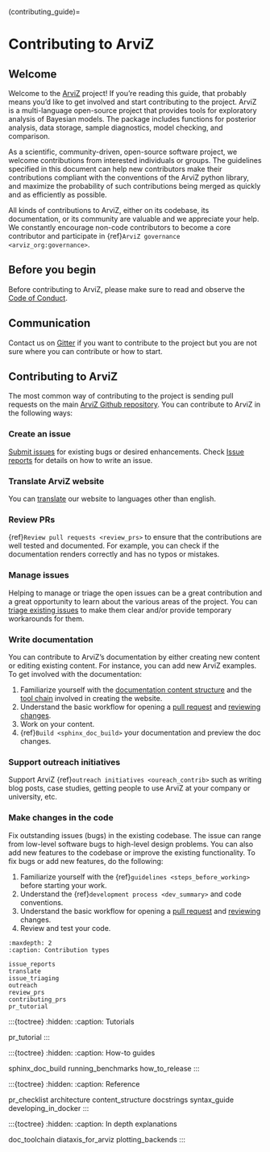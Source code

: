 (contributing_guide)=
# Contributing to ArviZ
## Welcome
Welcome to the [ArviZ](https://www.arviz.org/en/latest/) project! If you’re reading this guide, that probably means you’d like to get involved and start contributing to the project. ArviZ is a  multi-language open-source project that provides tools for exploratory analysis of Bayesian models.   The package includes functions for posterior analysis, data storage, sample diagnostics, model checking, and comparison.

As a scientific, community-driven, open-source software project, we welcome contributions from interested individuals or groups. The guidelines specified in this document can help new contributors make their contributions compliant with the conventions of the ArviZ python library, and maximize the probability of such contributions being merged as quickly and as efficiently as possible.

All kinds of contributions to ArviZ, either on its codebase, its documentation, or its community are valuable and we appreciate your help. We constantly encourage non-code contributors to become a core contributor and participate in {ref}`ArviZ governance <arviz_org:governance>`.

## Before you begin
Before contributing to ArviZ, please make sure to read and observe the [Code of Conduct](https://github.com/arviz-devs/arviz/blob/main/CODE_OF_CONDUCT.md).   
 
## Communication
Contact us on [Gitter](https://gitter.im/arviz-devs/community) if you want to contribute to the project but you are not sure where you can contribute or how to start.

## Contributing to ArviZ
The most common way of contributing to the project is sending pull requests on the main [ArviZ Github repository](https://github.com/arviz-devs/arviz). You can contribute to ArviZ in the following ways:

### Create an issue
[Submit issues](https://github.com/arviz-devs/arviz/issues/new/choose) for existing bugs or desired enhancements. Check [Issue reports](https://arviz-devs.github.io/arviz/contributing/issue_reports.html) for details on how to write an issue.

### Translate ArviZ website
You can [translate](https://python.arviz.org/en/latest/contributing/translate.html#translate) our website to languages other than english. 

### Review PRs
{ref}`Review pull requests <review_prs>` to ensure that the contributions are well tested and documented. For example, you can check if the documentation renders correctly and has no typos or mistakes. 

### Manage issues
Helping to manage or triage the open issues can be a great contribution and a great opportunity to learn about the various areas of the project. You can [triage existing issues](https://arviz-devs.github.io/arviz/contributing/issue_triaging.html#issue-triaging) to make them clear and/or provide temporary workarounds for them. 

### Write documentation
You can contribute to ArviZ’s documentation by either creating new content or editing existing content. For instance, you can add new ArviZ examples. To get involved with the documentation:
1. Familiarize yourself with the [documentation content structure](https://arviz-devs.github.io/arviz/contributing/content_structure.html) and the [tool chain](https://arviz-devs.github.io/arviz/contributing/doc_toolchain.html) involved in creating the website.
2. Understand the basic workflow for opening a [pull request](https://arviz-devs.github.io/arviz/contributing/pr_tutorial.html) and [reviewing changes](https://arviz-devs.github.io/arviz/contributing/review_prs.html).
3. Work on your content.
4. {ref}`Build <sphinx_doc_build>` your documentation and preview the doc changes. 
   
### Support outreach initiatives
Support ArviZ {ref}`outreach initiatives <oureach_contrib>` such as writing blog posts, case studies,  getting people to use ArviZ at your company or university, etc.

### Make changes in the code
Fix outstanding issues (bugs) in the existing codebase. The issue can range from low-level software bugs to high-level design problems. You can also add new features to the codebase or improve the existing functionality. To fix bugs or add new features, do the following:
1. Familiarize yourself with the {ref}`guidelines <steps_before_working>` before starting your work.
2. Understand the {ref}`development process <dev_summary>` and code conventions.
3. Understand the basic workflow for opening a [pull request](https://arviz-devs.github.io/arviz/contributing/pr_tutorial.html) and [reviewing](https://arviz-devs.github.io/arviz/contributing/review_prs.html) changes.
4. Review and test your code. 

```{toctree}
:maxdepth: 2
:caption: Contribution types

issue_reports
translate
issue_triaging
outreach
review_prs
contributing_prs
pr_tutorial
```

:::{toctree}
:hidden:
:caption: Tutorials

pr_tutorial
:::

:::{toctree}
:hidden:
:caption: How-to guides

sphinx_doc_build
running_benchmarks
how_to_release
:::

:::{toctree}
:hidden:
:caption: Reference

pr_checklist
architecture
content_structure
docstrings
syntax_guide
developing_in_docker
:::

:::{toctree}
:hidden:
:caption: In depth explanations

doc_toolchain
diataxis_for_arviz
plotting_backends
:::
